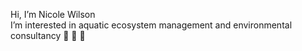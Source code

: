 Hi, I’m Nicole Wilson  
I’m interested in aquatic ecosystem management and environmental consultancy 🐳 🐬 🦭

<!---
nirowils/nirowils is a ✨ special ✨ repository because its `README.md` (this file) appears on your GitHub profile.
You can click the Preview link to take a look at your changes.
--->
